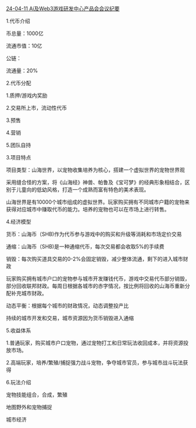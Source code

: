 [24-04-11 Ai及Web3游戏研发中心产品会会议纪要](https://snh48group.yuque.com/org-wiki-snh48group-ec9yge/baqudg/hwsq0grctv1x06wu#f9vu6)



1.代币介绍

币总量：1000亿

流通市值：10亿

公链：

流通量：20%





2.代币分配

1.质押/游戏内奖励

2.交易所上市，流动性代币

3.预售

4.营销

5.团队自持



3.项目特点

项目类型：山海世界，以宠物收集培养为核心，搭建一个虚拟世界的宠物世界观

采用缝合怪的方案，将《山海经》神兽、帕鲁及《宝可梦》的经典形象相结合，区别于儿童向的低幼风格，打造一个成熟而富有特色的美术表现。

山海世界是有10000个城市组成的虚拟世界。玩家购买拥有不同城市户籍的宠物来获得对应城市中赚取代币的能力。培养的宠物也可以在市场上进行转售。





4.经济模型

货币：山海币（SHB)作为代币参与游戏中的购买和升级等消耗和市场定价交易

通缩：山海币（SHB)是一种通缩代币，每次交易都会收取5%的手续费

销毁：每次购买道具交易的0-2%会固定销毁，减少整体流通，剩下的进入城市财政

玩家购买拥有城市户口的宠物参与城市开发赚钱代币，游戏中交易代币部分销毁，部分回收联邦财政。每周日根据各城市的赤字情况，按比例将回收的山海币重新分配补充城市财政。

动态平衡：根据每个城市的财政情况，动态调整投产比



持续的城市开发和交易，城市资源因为货币销毁进入通缩



5.收益体系

1.普通玩家，购买城市户口宠物，通过宠物打工和日常玩法收回成本，并将资源投放市场。

2.高端玩家，培养/繁殖/捕捉强力战斗宠物，争夺城市官员，参与城市战斗玩法获得









6.玩法介绍

宠物技能组合，合成，繁殖

地图野外和宠物捕捉

城市经济























